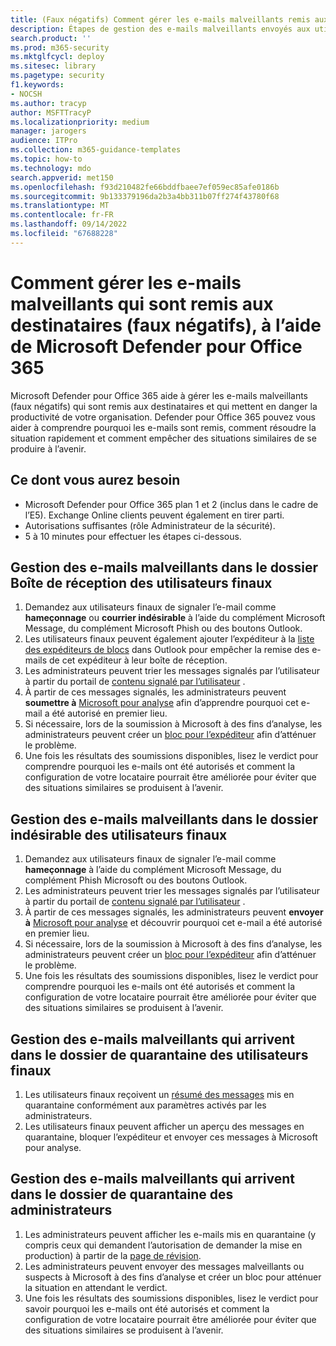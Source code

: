 ```yaml
---
title: (Faux négatifs) Comment gérer les e-mails malveillants remis aux destinataires à l’aide de Microsoft Defender pour Office 365
description: Étapes de gestion des e-mails malveillants envoyés aux utilisateurs finaux et aux boîtes de réception (sous forme de faux négatifs) avec Microsoft Defender pour Office 365 afin d’éviter toute perte d’activité.
search.product: ''
ms.prod: m365-security
ms.mktglfcycl: deploy
ms.sitesec: library
ms.pagetype: security
f1.keywords:
- NOCSH
ms.author: tracyp
author: MSFTTracyP
ms.localizationpriority: medium
manager: jarogers
audience: ITPro
ms.collection: m365-guidance-templates
ms.topic: how-to
ms.technology: mdo
search.appverid: met150
ms.openlocfilehash: f93d210482fe66bddfbaee7ef059ec85afe0186b
ms.sourcegitcommit: 9b133379196da2b3a4bb311b07ff274f43780f68
ms.translationtype: MT
ms.contentlocale: fr-FR
ms.lasthandoff: 09/14/2022
ms.locfileid: "67688228"
---
```

# <a name="how-to-handle-malicious-emails-that-are-delivered-to-recipients-false-negatives-using-microsoft-defender-for-office-365"></a>Comment gérer les e-mails malveillants qui sont remis aux destinataires (faux négatifs), à l’aide de Microsoft Defender pour Office 365

Microsoft Defender pour Office 365 aide à gérer les e-mails malveillants (faux négatifs) qui sont remis aux destinataires et qui mettent en danger la productivité de votre organisation.
Defender pour Office 365 pouvez vous aider à comprendre pourquoi les e-mails sont remis, comment résoudre la situation rapidement et comment empêcher des situations similaires de se produire à l’avenir.

## <a name="what-youll-need"></a>Ce dont vous aurez besoin

- Microsoft Defender pour Office 365 plan 1 et 2 (inclus dans le cadre de l’E5). Exchange Online clients peuvent également en tirer parti.
- Autorisations suffisantes (rôle Administrateur de la sécurité).
- 5 à 10 minutes pour effectuer les étapes ci-dessous.

## <a name="handling-malicious-emails-in-the-inbox-folder-of-end-users"></a>Gestion des e-mails malveillants dans le dossier Boîte de réception des utilisateurs finaux

1. Demandez aux utilisateurs finaux de signaler l’e-mail comme **hameçonnage** ou **courrier indésirable** à l’aide du complément Microsoft Message, du complément Microsoft Phish ou des boutons Outlook.
2. Les utilisateurs finaux peuvent également ajouter l’expéditeur à la [liste des expéditeurs de blocs](https://support.microsoft.com/en-us/office/block-a-mail-sender-b29fd867-cac9-40d8-aed1-659e06a706e4#:~:text=1%20On%20the%20Home%20tab%2C%20in%20the%20Delete,4%20Click%20OK%20in%20both%20open%20dialog%20boxes..) dans Outlook pour empêcher la remise des e-mails de cet expéditeur à leur boîte de réception.
3. Les administrateurs peuvent trier les messages signalés par l’utilisateur à partir du portail de [contenu signalé par l’utilisateur](/microsoft-365/security/office-365-security/admin-submission?view=o365-worldwide#view-user-submissions-to-microsoft&preserve-view=true) .
4. À partir de ces messages signalés, les administrateurs peuvent **soumettre à** [Microsoft pour analyse](/microsoft-365/security/office-365-security/admin-submission?view=o365-worldwide#notify-users-from-within-the-portal&preserve-view=true) afin d’apprendre pourquoi cet e-mail a été autorisé en premier lieu.
5. Si nécessaire, lors de la soumission à Microsoft à des fins d’analyse, les administrateurs peuvent créer un [bloc pour l’expéditeur](/microsoft-365/security/office-365-security/manage-tenant-blocks?view=o365-worldwide&preserve-view=true) afin d’atténuer le problème.
6. Une fois les résultats des soumissions disponibles, lisez le verdict pour comprendre pourquoi les e-mails ont été autorisés et comment la configuration de votre locataire pourrait être améliorée pour éviter que des situations similaires se produisent à l’avenir.

## <a name="handling-malicious-emails-in-junk-folder-of-end-users"></a>Gestion des e-mails malveillants dans le dossier indésirable des utilisateurs finaux

1. Demandez aux utilisateurs finaux de signaler l’e-mail comme **hameçonnage** à l’aide du complément Microsoft Message, du complément Phish Microsoft ou des boutons Outlook.
2. Les administrateurs peuvent trier les messages signalés par l’utilisateur à partir du portail de [contenu signalé par l’utilisateur](/microsoft-365/security/office-365-security/admin-submission?view=o365-worldwide#view-user-submissions-to-microsoft&preserve-view=true) .
3. À partir de ces messages signalés, les administrateurs peuvent **envoyer à** [Microsoft pour analyse](/microsoft-365/security/office-365-security/admin-submission?view=o365-worldwide#notify-users-from-within-the-portal&preserve-view=true) et découvrir pourquoi cet e-mail a été autorisé en premier lieu.
4. Si nécessaire, lors de la soumission à Microsoft à des fins d’analyse, les administrateurs peuvent créer un [bloc pour l’expéditeur](/microsoft-365/security/office-365-security/manage-tenant-blocks?view=o365-worldwide&preserve-view=true) afin d’atténuer le problème.
5. Une fois les résultats des soumissions disponibles, lisez le verdict pour comprendre pourquoi les e-mails ont été autorisés et comment la configuration de votre locataire pourrait être améliorée pour éviter que des situations similaires se produisent à l’avenir.

## <a name="handling-malicious-emails-landing-in-the-quarantine-folder-of-end-users"></a>Gestion des e-mails malveillants qui arrivent dans le dossier de quarantaine des utilisateurs finaux

1. Les utilisateurs finaux reçoivent un [résumé des messages](/microsoft-365/security/office-365-security/use-spam-notifications-to-release-and-report-quarantined-messages?view=o365-worldwide&preserve-view=true) mis en quarantaine conformément aux paramètres activés par les administrateurs.
2. Les utilisateurs finaux peuvent afficher un aperçu des messages en quarantaine, bloquer l’expéditeur et envoyer ces messages à Microsoft pour analyse.

## <a name="handling-malicious-emails-landing-in-the-quarantine-folder-of-admins"></a>Gestion des e-mails malveillants qui arrivent dans le dossier de quarantaine des administrateurs

1. Les administrateurs peuvent afficher les e-mails mis en quarantaine (y compris ceux qui demandent l’autorisation de demander la mise en production) à partir de la [page de révision](/microsoft-365/security/office-365-security/manage-quarantined-messages-and-files?view=o365-worldwide&preserve-view=true).
2. Les administrateurs peuvent envoyer des messages malveillants ou suspects à Microsoft à des fins d’analyse et créer un bloc pour atténuer la situation en attendant le verdict.
3. Une fois les résultats des soumissions disponibles, lisez le verdict pour savoir pourquoi les e-mails ont été autorisés et comment la configuration de votre locataire pourrait être améliorée pour éviter que des situations similaires se produisent à l’avenir.
